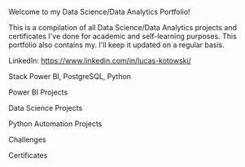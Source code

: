 Welcome to my Data Science/Data Analytics Portfolio!

This is a compilation of all Data Science/Data Analytics projects and certificates I've done for academic and self-learning purposes. This portfolio also contains my.
I'll keep it updated on a regular basis.


LinkedIn: https://www.linkedin.com/in/lucas-kotowski/

Stack
Power BI, PostgreSQL, Python


Power BI Projects
<links go here>


Data Science Projects
<links go here>


Python Automation Projects
<links go here>


Challenges
<links go here>

Certificates
<links go here>
